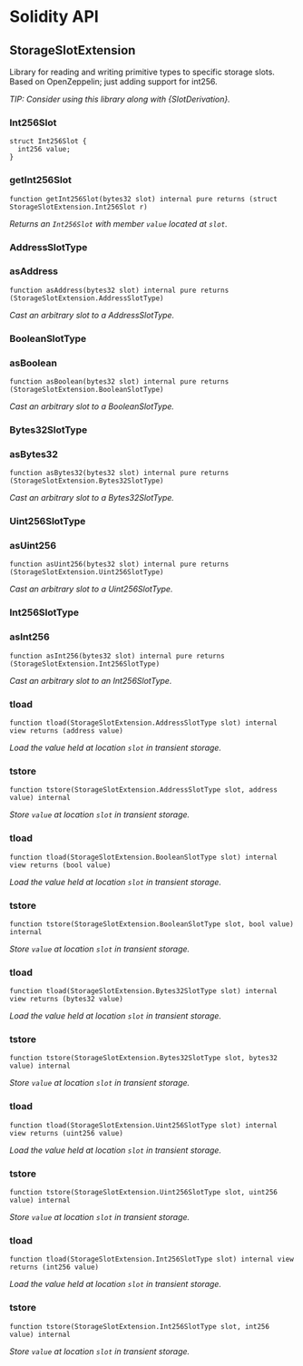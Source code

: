 # Solidity API

## StorageSlotExtension

Library for reading and writing primitive types to specific storage slots. Based on OpenZeppelin; just adding support for int256.

_TIP: Consider using this library along with {SlotDerivation}._

### Int256Slot

```solidity
struct Int256Slot {
  int256 value;
}
```

### getInt256Slot

```solidity
function getInt256Slot(bytes32 slot) internal pure returns (struct StorageSlotExtension.Int256Slot r)
```

_Returns an `Int256Slot` with member `value` located at `slot`._

### AddressSlotType

### asAddress

```solidity
function asAddress(bytes32 slot) internal pure returns (StorageSlotExtension.AddressSlotType)
```

_Cast an arbitrary slot to a AddressSlotType._

### BooleanSlotType

### asBoolean

```solidity
function asBoolean(bytes32 slot) internal pure returns (StorageSlotExtension.BooleanSlotType)
```

_Cast an arbitrary slot to a BooleanSlotType._

### Bytes32SlotType

### asBytes32

```solidity
function asBytes32(bytes32 slot) internal pure returns (StorageSlotExtension.Bytes32SlotType)
```

_Cast an arbitrary slot to a Bytes32SlotType._

### Uint256SlotType

### asUint256

```solidity
function asUint256(bytes32 slot) internal pure returns (StorageSlotExtension.Uint256SlotType)
```

_Cast an arbitrary slot to a Uint256SlotType._

### Int256SlotType

### asInt256

```solidity
function asInt256(bytes32 slot) internal pure returns (StorageSlotExtension.Int256SlotType)
```

_Cast an arbitrary slot to an Int256SlotType._

### tload

```solidity
function tload(StorageSlotExtension.AddressSlotType slot) internal view returns (address value)
```

_Load the value held at location `slot` in transient storage._

### tstore

```solidity
function tstore(StorageSlotExtension.AddressSlotType slot, address value) internal
```

_Store `value` at location `slot` in transient storage._

### tload

```solidity
function tload(StorageSlotExtension.BooleanSlotType slot) internal view returns (bool value)
```

_Load the value held at location `slot` in transient storage._

### tstore

```solidity
function tstore(StorageSlotExtension.BooleanSlotType slot, bool value) internal
```

_Store `value` at location `slot` in transient storage._

### tload

```solidity
function tload(StorageSlotExtension.Bytes32SlotType slot) internal view returns (bytes32 value)
```

_Load the value held at location `slot` in transient storage._

### tstore

```solidity
function tstore(StorageSlotExtension.Bytes32SlotType slot, bytes32 value) internal
```

_Store `value` at location `slot` in transient storage._

### tload

```solidity
function tload(StorageSlotExtension.Uint256SlotType slot) internal view returns (uint256 value)
```

_Load the value held at location `slot` in transient storage._

### tstore

```solidity
function tstore(StorageSlotExtension.Uint256SlotType slot, uint256 value) internal
```

_Store `value` at location `slot` in transient storage._

### tload

```solidity
function tload(StorageSlotExtension.Int256SlotType slot) internal view returns (int256 value)
```

_Load the value held at location `slot` in transient storage._

### tstore

```solidity
function tstore(StorageSlotExtension.Int256SlotType slot, int256 value) internal
```

_Store `value` at location `slot` in transient storage._

